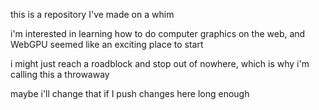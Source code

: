 this is a repository I've made on a whim

i'm interested in learning how to do computer graphics on the web, and WebGPU seemed like an exciting place to start

i might just reach a roadblock and stop out of nowhere, which is why i'm calling this a throwaway

maybe i'll change that if I push changes here long enough
